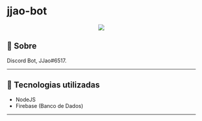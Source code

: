 # jjao-bot

<p align="center">
  <a href="https://forthebadge.com"> <img src="https://forthebadge.com/images/badges/uses-js.svg" /> </a>
</p>

## :scroll: Sobre
Discord Bot, JJao#6517.

---

## :rocket: Tecnologias utilizadas
* NodeJS
* Firebase (Banco de Dados)

---
